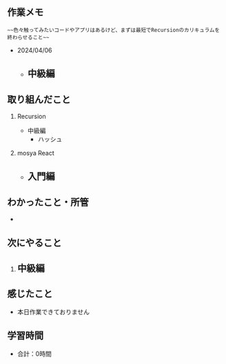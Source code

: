 ## 作業メモ
    ~~色々触ってみたいコードやアプリはあるけど、まずは最短でRecursionのカリキュラムを終わらせること~~

- 2024/04/06
    - 中級編
        - 

## 取り組んだこと
1. Recursion
    - 中級編
        - ハッシュ

2. mosya React
    - 入門編
        - 

## わかったこと・所管
- 

## 次にやること
1. 中級編
    - 

## 感じたこと
- 本日作業できておりません


## 学習時間
- 合計：0時間
